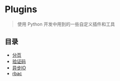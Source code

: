 # Plugins
>使用 Python 开发中用到的一些自定义插件和工具
## 目录
- [分页](/page)
- [验证码](/random_check_code)
- [异步IO](/io)
- [rbac](/rbac)

